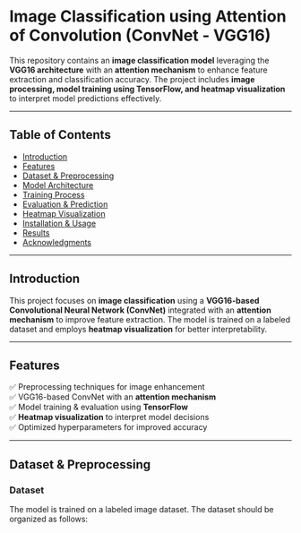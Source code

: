 # **Image Classification using Attention of Convolution (ConvNet - VGG16)**

This repository contains an **image classification model** leveraging the **VGG16 architecture** with an **attention mechanism** to enhance feature extraction and classification accuracy. The project includes **image processing, model training using TensorFlow, and heatmap visualization** to interpret model predictions effectively.

---

## **Table of Contents**
- [Introduction](#introduction)
- [Features](#features)
- [Dataset & Preprocessing](#dataset--preprocessing)
- [Model Architecture](#model-architecture)
- [Training Process](#training-process)
- [Evaluation & Prediction](#evaluation--prediction)
- [Heatmap Visualization](#heatmap-visualization)
- [Installation & Usage](#installation--usage)
- [Results](#results)
- [Acknowledgments](#acknowledgments)

---

## **Introduction**
This project focuses on **image classification** using a **VGG16-based Convolutional Neural Network (ConvNet)** integrated with an **attention mechanism** to improve feature extraction. The model is trained on a labeled dataset and employs **heatmap visualization** for better interpretability.

---

## **Features**
✅ Preprocessing techniques for image enhancement  
✅ VGG16-based ConvNet with an **attention mechanism**  
✅ Model training & evaluation using **TensorFlow**  
✅ **Heatmap visualization** to interpret model decisions  
✅ Optimized hyperparameters for improved accuracy  

---

## **Dataset & Preprocessing**
### **Dataset**
The model is trained on a labeled image dataset. The dataset should be organized as follows:

